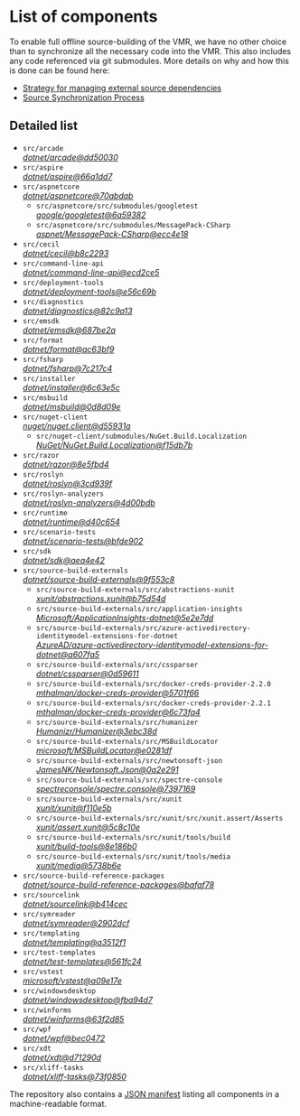 ﻿# List of components

To enable full offline source-building of the VMR, we have no other choice than to synchronize all the necessary code into the VMR. This also includes any code referenced via git submodules. More details on why and how this is done can be found here:
- [Strategy for managing external source dependencies](src/arcade/Documentation/UnifiedBuild/VMR-Strategy-For-External-Source.md)
- [Source Synchronization Process](src/arcade/Documentation/UnifiedBuild/VMR-Design-And-Operation.md#source-synchronization-process)

## Detailed list

<!-- component list beginning -->
- `src/arcade`  
*[dotnet/arcade@dd50030](https://github.com/dotnet/arcade/tree/dd50030a0278e8c82f45624446fbec120b83c26b)*
- `src/aspire`  
*[dotnet/aspire@66a1dd7](https://github.com/dotnet/aspire/tree/66a1dd77e4077592a587c1429c8814d1057dc474)*
- `src/aspnetcore`  
*[dotnet/aspnetcore@70abdab](https://github.com/dotnet/aspnetcore/tree/70abdab0a5969fd7746479c1fae4697bce2dbc92)*
    - `src/aspnetcore/src/submodules/googletest`  
    *[google/googletest@6a59382](https://github.com/google/googletest/tree/6a5938233b6519ba99ddb7c7314d45d3fa877969)*
    - `src/aspnetcore/src/submodules/MessagePack-CSharp`  
    *[aspnet/MessagePack-CSharp@ecc4e18](https://github.com/aspnet/MessagePack-CSharp/tree/ecc4e18ad7a0c7db51cd7e3d2997a291ed01444d)*
- `src/cecil`  
*[dotnet/cecil@b8c2293](https://github.com/dotnet/cecil/tree/b8c2293cd1cbd9d0fe6f32d7b5befbd526b5a175)*
- `src/command-line-api`  
*[dotnet/command-line-api@ecd2ce5](https://github.com/dotnet/command-line-api/tree/ecd2ce5eafbba3008a7d4f5d04b025d30928c812)*
- `src/deployment-tools`  
*[dotnet/deployment-tools@e56c69b](https://github.com/dotnet/deployment-tools/tree/e56c69b0610b50407d29fdc2dda2574712a7b94d)*
- `src/diagnostics`  
*[dotnet/diagnostics@82c9a13](https://github.com/dotnet/diagnostics/tree/82c9a134f8c13dcfe8a9c243a19ee1861bbcb8ea)*
- `src/emsdk`  
*[dotnet/emsdk@687be2a](https://github.com/dotnet/emsdk/tree/687be2a32a302aaade82380c0eaafa5af85fb4da)*
- `src/format`  
*[dotnet/format@ac63bf9](https://github.com/dotnet/format/tree/ac63bf9b1c8ff196908d75e2442e96025db26c03)*
- `src/fsharp`  
*[dotnet/fsharp@7c217c4](https://github.com/dotnet/fsharp/tree/7c217c487c6e2b7d824f3d40666b3cbad412cad4)*
- `src/installer`  
*[dotnet/installer@6c63e5c](https://github.com/dotnet/installer/tree/6c63e5c3194bf290af8ff647d35de9be66ed9444)*
- `src/msbuild`  
*[dotnet/msbuild@0d8d09e](https://github.com/dotnet/msbuild/tree/0d8d09e5c582526daeb4af0b52956c3290e424d1)*
- `src/nuget-client`  
*[nuget/nuget.client@d55931a](https://github.com/nuget/nuget.client/tree/d55931a69dcda3dcb87ba46a09fe268e0febc223)*
    - `src/nuget-client/submodules/NuGet.Build.Localization`  
    *[NuGet/NuGet.Build.Localization@f15db7b](https://github.com/NuGet/NuGet.Build.Localization/tree/f15db7b7c6f5affbea268632ef8333d2687c8031)*
- `src/razor`  
*[dotnet/razor@8e5fbd4](https://github.com/dotnet/razor/tree/8e5fbd463e970140b303fcb9a6268148cb4f51ad)*
- `src/roslyn`  
*[dotnet/roslyn@3cd939f](https://github.com/dotnet/roslyn/tree/3cd939f76803da435c20b082a5cfcc844386fcfb)*
- `src/roslyn-analyzers`  
*[dotnet/roslyn-analyzers@4d00bdb](https://github.com/dotnet/roslyn-analyzers/tree/4d00bdb0dc0c863887994feeaf2e0cb07a6f5475)*
- `src/runtime`  
*[dotnet/runtime@d40c654](https://github.com/dotnet/runtime/tree/d40c654c274fe4f4afe66328f0599130f3eb2ea6)*
- `src/scenario-tests`  
*[dotnet/scenario-tests@bfde902](https://github.com/dotnet/scenario-tests/tree/bfde902a10d7b672f4fc7e844198ede405dbb9c6)*
- `src/sdk`  
*[dotnet/sdk@aea4e42](https://github.com/dotnet/sdk/tree/aea4e42aff076545d4709fd6071dda62fe0ae332)*
- `src/source-build-externals`  
*[dotnet/source-build-externals@9f553c8](https://github.com/dotnet/source-build-externals/tree/9f553c88e8a6787c560ab3e7adec226311de7e2c)*
    - `src/source-build-externals/src/abstractions-xunit`  
    *[xunit/abstractions.xunit@b75d54d](https://github.com/xunit/abstractions.xunit/tree/b75d54d73b141709f805c2001b16f3dd4d71539d)*
    - `src/source-build-externals/src/application-insights`  
    *[Microsoft/ApplicationInsights-dotnet@5e2e7dd](https://github.com/Microsoft/ApplicationInsights-dotnet/tree/5e2e7ddda961ec0e16a75b1ae0a37f6a13c777f5)*
    - `src/source-build-externals/src/azure-activedirectory-identitymodel-extensions-for-dotnet`  
    *[AzureAD/azure-activedirectory-identitymodel-extensions-for-dotnet@a607fa5](https://github.com/AzureAD/azure-activedirectory-identitymodel-extensions-for-dotnet/tree/a607fa5e0005a6178cf1d2fed4fa0f8179cdb186)*
    - `src/source-build-externals/src/cssparser`  
    *[dotnet/cssparser@0d59611](https://github.com/dotnet/cssparser/tree/0d59611784841735a7778a67aa6e9d8d000c861f)*
    - `src/source-build-externals/src/docker-creds-provider-2.2.0`  
    *[mthalman/docker-creds-provider@5701f66](https://github.com/mthalman/docker-creds-provider/tree/5701f6667c1fbd805684857baaa860383bbdfed7)*
    - `src/source-build-externals/src/docker-creds-provider-2.2.1`  
    *[mthalman/docker-creds-provider@6c73fa4](https://github.com/mthalman/docker-creds-provider/tree/6c73fa4784795ae07f49305a057abf5c473d2adb)*
    - `src/source-build-externals/src/humanizer`  
    *[Humanizr/Humanizer@3ebc38d](https://github.com/Humanizr/Humanizer/tree/3ebc38de585fc641a04b0e78ed69468453b0f8a1)*
    - `src/source-build-externals/src/MSBuildLocator`  
    *[microsoft/MSBuildLocator@e0281df](https://github.com/microsoft/MSBuildLocator/tree/e0281df33274ac3c3e22acc9b07dcb4b31d57dc0)*
    - `src/source-build-externals/src/newtonsoft-json`  
    *[JamesNK/Newtonsoft.Json@0a2e291](https://github.com/JamesNK/Newtonsoft.Json/tree/0a2e291c0d9c0c7675d445703e51750363a549ef)*
    - `src/source-build-externals/src/spectre-console`  
    *[spectreconsole/spectre.console@7397169](https://github.com/spectreconsole/spectre.console/tree/7397169a2757dc3657598bdea4ac222c0f283425)*
    - `src/source-build-externals/src/xunit`  
    *[xunit/xunit@f110e5b](https://github.com/xunit/xunit/tree/f110e5bee5dfd4c08339587c9c3df9292fcb597c)*
    - `src/source-build-externals/src/xunit/src/xunit.assert/Asserts`  
    *[xunit/assert.xunit@5c8c10e](https://github.com/xunit/assert.xunit/tree/5c8c10e085eb42f39f2fe0b40c94bf56649eb0a4)*
    - `src/source-build-externals/src/xunit/tools/build`  
    *[xunit/build-tools@8e186b0](https://github.com/xunit/build-tools/tree/8e186b0f8e398796e75453f3f18952b06d29fdfd)*
    - `src/source-build-externals/src/xunit/tools/media`  
    *[xunit/media@5738b6e](https://github.com/xunit/media/tree/5738b6e86f08e0389c4392b939c20e3eca2d9822)*
- `src/source-build-reference-packages`  
*[dotnet/source-build-reference-packages@bafaf78](https://github.com/dotnet/source-build-reference-packages/tree/bafaf783afbd8152b66ba429746ea5861fb84c75)*
- `src/sourcelink`  
*[dotnet/sourcelink@b414cec](https://github.com/dotnet/sourcelink/tree/b414cec7c199f9fda8915803d5f70a2e5cc8aa3f)*
- `src/symreader`  
*[dotnet/symreader@2902dcf](https://github.com/dotnet/symreader/tree/2902dcf06494391dc65552fd0743b7d426c550fb)*
- `src/templating`  
*[dotnet/templating@a3512f1](https://github.com/dotnet/templating/tree/a3512f1f92747c73d6dd3a9df99cd324b95bf03a)*
- `src/test-templates`  
*[dotnet/test-templates@561fc24](https://github.com/dotnet/test-templates/tree/561fc241f4c574345364b52bc7eb857b997111ad)*
- `src/vstest`  
*[microsoft/vstest@a09e17e](https://github.com/microsoft/vstest/tree/a09e17e9efd7f85abab5a83d627d15aef5b6a954)*
- `src/windowsdesktop`  
*[dotnet/windowsdesktop@fba94d7](https://github.com/dotnet/windowsdesktop/tree/fba94d7a096cb102ee2ea8a2214010d5c02460c4)*
- `src/winforms`  
*[dotnet/winforms@63f2d85](https://github.com/dotnet/winforms/tree/63f2d85bdc754063f935729029b1287f5b22d285)*
- `src/wpf`  
*[dotnet/wpf@bec0472](https://github.com/dotnet/wpf/tree/bec0472431f3c127deb2b9823f17bfd9bfd55c1d)*
- `src/xdt`  
*[dotnet/xdt@d71290d](https://github.com/dotnet/xdt/tree/d71290db981c297b17054b64b2bc7c707a547545)*
- `src/xliff-tasks`  
*[dotnet/xliff-tasks@73f0850](https://github.com/dotnet/xliff-tasks/tree/73f0850939d96131c28cf6ea6ee5aacb4da0083a)*
<!-- component list end -->

The repository also contains a [JSON manifest](https://github.com/dotnet/dotnet/blob/main/src/source-manifest.json) listing all components in a machine-readable format.
